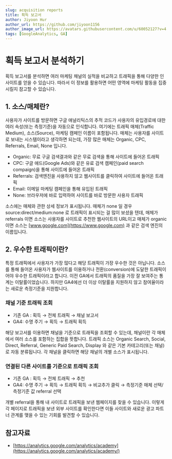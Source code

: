 ```yaml
---
slug: acquisition reports
title: 획득 보고서
author: Jiyoon Hur
author_url: https://github.com/jiyoon1156
author_image_url: https://avatars.githubusercontent.com/u/60052127?v=4
tags: [GoogleAnalytics, GA]
---
```


# 획득 보고서 분석하기

획득 보고서를 분석하면 여러 마케팅 채널의 실적을 비교하고 트래픽을 통해 다양한 인사이트를 얻을 수 있습니다. 따라서 이 정보를 활용하면 어떤 영역에 마케팅 활동을 집중시킬지 참고할 수 있습니다.

## 1. 소스/매체란?

사용자가 사이트를 방문하면 구글 애널리틱스의 추적 코드가 사용자의 유입경로에 대한 여러 속성(또는 측정기준)을 자동으로 인식합니다. 여기에는 트래픽 매체(Traffic Medium), 소스(Source), 마케팅 캠페인 이름이 포함됩니다. 매체는 사용자를 사이트로 보내는 시스템이라고 생각하면 되는데, 가장 많은 매체는 Organic, CPC, Referrals, Email, None 입니다.

- Organic: 무료 구글 검색결과와 같은 무료 검색을 통해 사이트에 들어온 트래픽
- CPC: 구글 애드(Google Ads)와 같은 유료 검색 캠페인(paid search compaign)을 통해 사이트에 들어온 트래픽
- Referrals: 검색엔진을 사용하지 않고 웹사이트를 클릭하여 사이트에 들어온 트래픽
- Email: 이메일 마케팅 캠페인을 통해 유입된 트래픽
- None: 브라우저에 바로 입력하여 사이트를 바로 방문한 사용자 트래픽

소스에는 매체와 관한 상세 정보가 표시됩니다. 매체가 none 일 경우 source:direct/medium:none 로 트래픽이 표시되는 걸 많이 보셨을 텐데, 매체가 referrals 이면 소스는 사용자를 사이트로 추천한 웹사이트의 URL이고 매체가 organic 이면 소스는 [www.google.com](https://www.google.com) 과 같은 검색 엔진의 이름입니다.

## 2. 우수한 트래픽이란?

특정 트래픽에서 사용자가 가장 많다고 해당 트래픽이 가장 우수한 것은 아닙니다. 소스를 통해 들어온 사용자가 웹사이트를 이용하거나 전환(conversion)에 도달한 트래픽이어야 우수한 트래픽이라고 합니다. 이전 GA에서 트래픽의 품질을 가장 잘 보여주는 통계는 이탈률이었습니다. 하지만 GA4에선 더 이상 이탈률을 지원하지 않고 참여율이라는 새로운 측정기준을 지원합니다.

### 채널 기준 트래픽 조회

- 기존 GA : 획득 → 전체 트래픽 → 채널 보고서
- GA4: 수명 주기 → 획득 → 트래픽 획득

해당 보고서를 이용하면 채널을 기준으로 트래픽을 조회할 수 있는데, 채널이란 각 매체에서 여러 소스를 포함하는 집합을 뜻합니다. 트래픽 소스는 Organic Search, Social, Direct, Referral, Generic Paid Search, Display 와 같은 기본 카테고리(또는 채널)로 자동 분류됩니다. 각 채널을 클릭하면 해당 채널의 개별 소스가 표시됩니다.

### 연결된 다른 사이트를 기준으로 트래픽 조회

- 기존 GA : 획득 → 전체 트래픽 → 추천
- GA4: 수명 주기 → 획득 → 트래픽 획득 → 비교추가 클릭 → 측정기준 매체 선택/측정기준 값 referral 선택

개별 referral을 통해 내 사이트로 트래픽을 보낸 웹페이지를 찾을 수 있습니다. 이렇게 각 페이지로 트래픽을 보낸 외부 사이트를 확인한다면 이들 사이트와 새로운 광고 파트너 관계를 맺을 수 있는 기회를 발견할 수 있습니다.

## 참고자료

- [https://analytics.google.com/analytics/academy](https://analytics.google.com/analytics/academy/)
